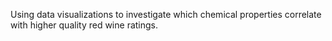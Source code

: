 Using data visualizations to investigate which chemical properties correlate with higher quality red wine ratings.
